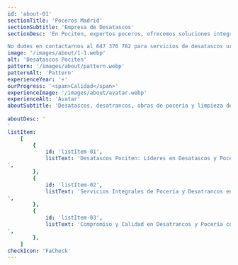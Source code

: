 ```yaml
---
id: 'about-01'
sectionTitle: 'Poceros Madrid'
sectionSubtitle: 'Empresa de Desatascos'
sectionDesc: 'En Pociten, expertos poceros, ofrecemos soluciones integrales para todo tipo de problemas de atascos y limpieza de tuberías en Madrid. Con más de dos décadas de experiencia en el sector de la pocería, nos hemos establecido como una de las empresas líderes, brindando servicios de desatascos urgentes y mantenimiento de alcantarillado. Si estás buscando una empresa de desatascos de confianza 24 horas y con respuesta rápida en Madrid, Desatascos Pociten es tu opción ideal.

No dudes en contactarnos al 647 376 782 para servicios de desatascos urgentes. Estamos disponibles las 24 horas del día para atender de manera inmediata tus necesidades de desatascos y pocería en Madrid y sus alrededores, incluyendo las áreas cercanas de Guadalajara y Toledo. Nuestro equipo de poceros profesionales está preparado para proporcionarte soluciones rápidas y efectivas.'
image: '/images/about/1-1.webp'
alt: 'Desatascos Pociten'
pattern: '/images/about/pattern.webp'
patternAlt: 'Pattern'
experienceYear: '+'
ourProgress: '<span>Calidad</span>'
experienceImage: '/images/about/avatar.webp'
experienceAlt: 'Avatar'
aboutSubtitle: 'Desatascos, desatrancos, obras de pocería y limpieza de tuberías en Madrid'
 
aboutDesc: '
'
listItem:
    [
        {
            id: 'listItem-01',
            listText: 'Desatascos Pociten: Líderes en Desatascos y Pocería en Madrid. Comprometidos con la excelencia, ofrecemos soluciones de desatascos de alta calidad y económicos, nuestros poceros realizan los servicios adaptados a las necesidades específicas de cada cliente en Madrid como por ejemplo desatrancos, limpiezas de tuberías, desagües, arquetas, wc, bajantes, alcantarillado, inundaciones, fosas sépticas, etc..
',
        },
        {
            id: 'listItem-02',
            listText: 'Servicios Integrales de Pocería y Desatrancos en Madrid. Desde vaciado de fosas sépticas, hasta desatasco de fregaderos, tuberías, bajantes, arquetas y otros tipos de atascos, ofrecemos un abanico completo de servicios de pocería, garantizando soluciones eficientes y confiables para cada desafío.
',
        },
        {
            id: 'listItem-03',
            listText: 'Compromiso y Calidad en Desatrancos y Pocería con Desatascos Pociten en Madrid. Si enfrenta problemas con sus tuberías, Desatascos Pociten es su solución de confianza. Contáctenos para experimentar un servicio de desatascos y pocería superior, marcado por nuestra dedicación a resolver eficazmente cada problema.
',
        },
    ]
checkIcon: 'FaCheck'
---
```

